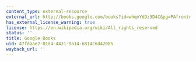 ```yaml
---
content_type: external-resource
external_url: http://books.google.com/books?id=whqvYdDz3D4C&pg=PAfrontcover
has_external_license_warning: true
license: https://en.wikipedia.org/wiki/All_rights_reserved
status: ''
title: Google Books
uid: 47fdaae2-01d4-4431-9a14-6814c6d42085
wayback_url: ''
---
```

